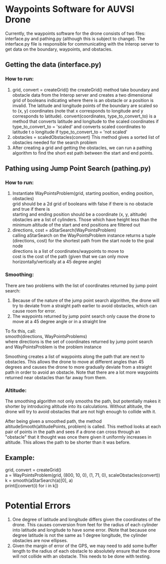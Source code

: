 # Waypoints Software for AUVSI Drone  
Currently, the waypoints software for the drone consists of two files: interface.py and pathing.py (although this is subject to change). The interface.py file is responsible for communicating with the Interop server to get data on the boundary, waypoints, and obstacles. 

## Getting the data (interface.py)
### How to run:
1.  grid, convert = createGrid()
    the createGrid() method take boundary and obstacle data from the Interop server and creates a two    dimensional grid of booleans indicating where there is an obstacle or a position is invalid. The     latitude and longitude points of the boundary are scaled so to (x, y) coordinates (note that         x corresponds to longitude and y corresponds to latitude). 
    convert(coordinates, type_to_convert_to) is a method that converts latitude and longitude to the     scaled coordinates if type_to_convert_to = 'scaled' and converts scaled coordinates to latitude t    o longitude if type_to_convert_to = 'not scaled'
2.  obstacles = scaledObstacles(convert)
    This method gives a sorted list of obstacles needed for the search problem
3.  After creating a grid and getting the obstacles, we can run a pathing algorithm to find the short    est path between the start and end points.

## Pathing using Jump Point Search (pathing.py)

### How to run:  
1. Instantiate WayPointsProblem(grid, starting position, ending position, obstacles)  
    grid should be a 2d grid of booleans with false if there is no obstacle and true if there is  
    starting and ending position should be a coordinate (x, y, altitude) 
    obstacles are a list of cylinders. Those which have height less than the minimum altitude of the     start and end positions are filtered out
2. directions, cost = aStarSearch(WayPointsProblem)  
    calling aStarSearch on the WayPointsProblem instance returns a tuple (directions, cost) for the shortest path from the start node to the goal node  
    directions is a list of coordinates/waypoints to move to  
    cost is the cost of the path (given that we can only move horizontally/vertically at a 45 degree angle)  

### Smoothing:  
There are two problems with the list of coordinates returned by jump point search:   
1. Because of the nature of the jump point search algorithm, the drone will try to deviate from a straight path earlier to avoid obstacles, which can cause room for error.  
2. The waypoints returned by jump point search only cause the drone to move at a 45 degree angle or in a straight line   

To fix this, call:  
smooth(directions, WayPointsProblems)  
where directions is the set of coordinates returned by jump point search and WayPointsProblem is the problem instance  

Smoothing creates a list of waypoints along the path that are next to obstacles. This allows the drone to move at different angles than 45 degrees and causes the drone to more gradually deviate from a straight path in order to avoid an obstacle. Note that there are a lot more waypoints returned near obstacles than far away from them.  

### Altitude:
The smoothing algorithm not only smooths the path, but potentially makes it shorter by introducing altitude into its calculations. Without altitude, the drone will try to avoid obstacles that are not high enough to collide with it. 

After being given a smoothed path, the method altitudeSmooth(altitudePoints, problem) is called. This method looks at each pair of points in the path and sees if a drone can cross through an "obstacle" that it thought was once there given it uniformly increases in altitude. This allows the path to be shorter than it was before.

## Example:
grid, convert = createGrid()  
a = WayPointsProblem(grid, (800, 10, 0), (1, 71, 0), scaleObstacles(convert))  
k = smooth(aStarSearch(a)[0], a)  
print([convert(i) for i in k])  

# Potential Errors
1. One degree of latitude and longitude differs given the coordinates of the drone. This causes conversion from feet for the radius of each cylinder into latitude and longitude to have some error. (Note that because one degree latitude is not the same as 1 degree longitude, the cylinder obstacles are now ellipses.
2. Given the margin of error of the GPS, we may need to add some buffer length to the radius of each obstacle to absolutely ensure that the drone will not collide with an obstacle. This needs to be done with testing.
